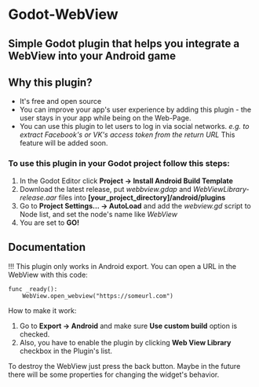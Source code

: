 # Godot-WebView
## Simple Godot plugin that helps you integrate a WebView into your Android game

## Why this plugin?
- It's free and open source
- You can improve your app's user experience by adding this plugin - the user stays in your app while being on the Web-Page.
- You can use this plugin to let users to log in via social networks.
*e.g. to extract Facebook's or VK's access token from the return URL*
This feature will be added soon.

### To use this plugin in your Godot project follow this steps:
1. In the Godot Editor click **Project -> Install Android Build Template**
2. Download the latest release, put *webbview.gdap* and *WebViewLibrary-release.aar* files into **[your_project_directory]/android/plugins**
3.  Go to **Project Settings... -> AutoLoad** and add the *webview.gd* script to Node list, and set the node's name like *WebView*
4. You are set to **GO!**

## Documentation
!!! This plugin only works in Android export.
You can open a URL in the WebView with this code:

	func _ready():
		WebView.open_webview("https://someurl.com")

How to make it work:
1. Go to **Export -> Android** and make sure **Use custom build** option is checked.
2. Also, you have to enable the plugin by clicking **Web View Library** checkbox in the Plugin's list.

To destroy the WebView just press the back button.
Maybe in the future there will be some properties for changing the widget's behavior.
